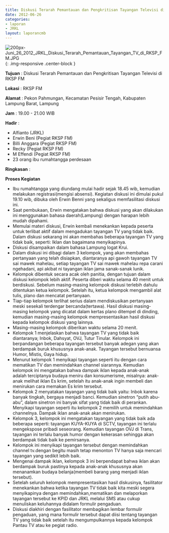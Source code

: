 ```yaml
---
title: Diskusi Terarah Pemantauan dan Pengkritisan Tayangan Televisi di RKSP FM
date: 2012-06-26
categories:
- laporan
- JRKL
layout: laporancmb
---
```

	
![200px-Juni_26_2012_JRKL_Diskusi_Terarah_Pemantauan_Tayangan_TV_di_RKSP_FM.JPG](/uploads/200px-Juni_26_2012_JRKL_Diskusi_Terarah_Pemantauan_Tayangan_TV_di_RKSP_FM.JPG){: .img-responsive .center-block }	
	
**Tujuan** :	Diskusi Terarah Pemantauan dan Pengkritisan Tayangan Televisi di RKSP FM
	
**Lokasi** :	RKSP FM
	
**Alamat** : 	Pekon Pahmungan, Kecamatan Pesisir Tengah, Kabupaten Lampung Barat, Lampung
	
**Jam** :	19.00 - 21.00 WIB
	
**Hadir** :	
*	Alfianto (JRKL)
*	Erwin Beni (Pegiat RKSP FM)
*	Billi Anggara (Pegiat RKSP FM)
*	Recky (Pegiat RKSP FM)
*	M Effendi (Pegiat RKSP FM)
*	23 orang ibu rumahtangga perdesaan

**Ringkasan** :	

**Proses Kegiatan**
*	Ibu rumahtangga yang diundang mulai hadir sejak 18.45 wib, kemudian melakukan registrasi(mengisi absensi). Kegiatan diskusi ini dimulai pukul 19.10 wib, dibuka oleh Erwin Benni yang sekaligus memfasilitasi diskusi ini.
*	Saat pembukaan, Erwin mengatakan bahwa diskusi yang akan dilakukan ini menggunakan bahasa daerah(Lampung) dengan harapan lebih mudah dipahami.
*	Memulai materi diskusi, Erwin kembali menekankan kepada peserta untuk terlibat aktif dalam mengadukan tayangan TV yang tidak baik. Dalam diskusi sekarang ini akan membahas beberapa tayangan TV yang tidak baik, seperti: Iklan dan bagaimana menyikapinya.
*	Diskusi disampaikan dalam bahasa Lampung logat Krui.
*	Dalam diskusi ini dibagi dalam 3 kelompok, yang akan membahas pertanyaan yang telah disiapkan, diantaranya api gawoh tayangan TV sai mawek mahelau, setiap tayangan TV sai mawek mahelau repa carani ngehadani, api akibat ni tayangan iklan jama sanak-sanak lunik.
*	Kelompok dibentuk secara acak oleh panitia, dengan tujuan dalam diskusi kelompok lebih aktif. Peserta diberi waktu selama 40 menit untuk berdiskusi. Sebelum masing-masing kelompok diskusi terlebih dahulu ditentukan ketua kelompok. Setelah itu, ketua kelompok mengambil alat tulis, plano dan mencatat pertanyaan.
*	Tiap-tiap kelompok terlihat serius dalam mendiskusikan pertanyaan meski sesekali terdengar bercanda(tertawa). Hasil diskusi masing-masing kelompok yang dicatat dalam kertas plano ditempel di dinding, kemudian masing-masing kelompok mempresentasikan hasil diskusi kepada kelompok diskusi yang lainnya.
*	Masing-masing kelompok diberikan waktu selama 20 menit.
*	Kelompok 1 menjelaskan bahwa tayangan TV yang tidak baik diantaranya; Inbok, Dahsyat, OVJ, Tutur Tinular. Kelompok ini berpandangan beberapa tayangan tersebut banyak adegan yang akan berdampak buruk khususnya anak-anak. Tayangan tersebut bernuansa Humor, Mistis, Gaya hidup.
*	Menurut kelompok 1 menyikapi tayangan seperti itu dengan cara mematikan TV dan memindahkan channel siarannya. Kemudian kelompok ini mengatakan bahwa dampak iklan kepada anak-anak adalah terciptanya budaya meniru dan konsumerisme, misalnya: anak-anak melihat iklan Es krim, setelah itu anak-anak ingin membeli dan menirukan cara memakan Es krim tersebut.
*	Kelompok 2 menyatakan tayangan yang tidak baik yaitu: Inbok karena banyak tingkah, bergaya menjadi banci. Kemudian sinetron “putih abu-abu”, dalam sinetron ini banyak sifat yang tidak baik di perankan. Menyikapi tayangan seperti itu kelompok 2 memilih untuk memindahkan channelnya. Dampak iklan anak-anak akan menirukan.
*	Kelompok 3, kelompok ini mengatakan tayangan yang tidak baik ada beberapa seperti: tayangan KUYA-KUYA di SCTV, tayangan ini terlalu mengekspose pribadi seseorang. Kemudian tayangan OVJ di Trans, tayangan ini terlalu banyak humor dengan kekerasan sehingga akan berdampak tidak baik ke pemirsanya.
*	Kelompok ini menyikapi tayangan tersebut dengan memindahkan channel tv.dengan begitu masih tetap menonton TV hanya saja mencari tayangan yang sedikit lebih baik.
*	Mengenai dampak iklan, kelompok 3 ini berpendapat bahwa iklan akan berdampak buruk pastinya kepada anak-anak khususnya akan menanamkan budaya belanja(membeli barang yang menjadi iklan tersebut).
*	Setelah seluruh kelompok mempresentasikan hasil diskusinya, fasilitator menekankan bahwa ketika tayangan TV tidak baik kita meski segera menyikapinya dengan memindahkan,mematikan dan melaporkan tayangan tersebut ke KPID dan JRKL melalui SMS atau cukup menuliskan keluhannya didalam formulir pengaduan.
*	Diskusi diakhiri dengan fasilitator membagikan lembar formulir pengaduan, yang mana formulir tersebut dapat diisi tentang tayangan TV yang tidak baik setelah itu mengumpulkannya kepada kelompok Pantau TV atau ke pegiat radio.

